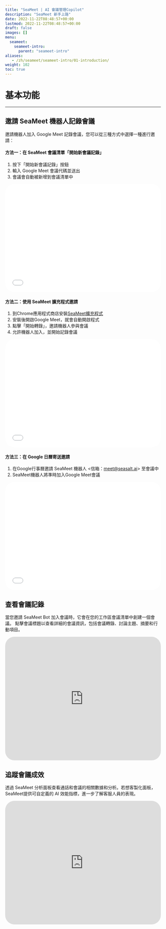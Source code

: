 ```yaml
---
title: "SeaMeet | AI 會議管理Copilot"
description: "SeaMeet 新手上路"
date: 2022-11-22T08:48:57+00:00
lastmod: 2022-11-22T08:48:57+00:00
draft: false
images: []
menu:
  seameet:
    seameet-intro:
      parent: "seameet-intro"
aliases:
   - /zh/seameet/seameet-intro/01-introduction/
weight: 102
toc: true
---
```


# 基本功能
-------------------
## 邀請 SeaMeet 機器人記錄會議

邀請機器人加入 Google Meet 記錄會議，您可以從三種方式中選擇一種進行邀請：

#### 方法一：在 SeaMeet 會議清單「開始新會議記錄」
1. 按下「開始新會議記錄」按鈕
2. 輸入 Google Meet 會議代碼並送出
3. 會議會自動被新增到會議清單中

  <iframe width="100%" height="350" src="/videos/seameet/Start_Recording_v2_enlarge.mp4" title="Tutorial player" frameborder="0" allow="accelerometer; autoplay; clipboard-write; encrypted-media; gyroscope; picture-in-picture" allowfullscreen style="border-radius: 30px;"></iframe>


#### 方法二：使用 SeaMeet 擴充程式邀請
1. 到Chrome應用程式商店安裝[SeaMeet擴充程式](https://chrome.google.com/webstore/detail/seameet-ai-meeting-minute/gkkhkniggakfgioeeclbllpihmipkcmn)
2. 安裝後開啟Google Meet，就會自動開啟程式
3. 點擊「開始轉錄」，邀請機器人參與會議
4. 允許機器人加入，並開始記錄會議

<iframe width="100%" height="350" src="/videos/seameet/onboarding_chrome_extension.mp4" title="Tutorial player" frameborder="0" allow="accelerometer; autoplay; clipboard-write; encrypted-media; gyroscope; picture-in-picture" allowfullscreen style="border-radius: 30px;"></iframe>


#### 方法三：在 Google 日曆寄送邀請
1. 在Google行事曆邀請 SeaMeet 機器人 <信箱：meet@seasalt.ai> 至會議中
2. SeaMeet機器人將準時加入Google Meet會議


  <iframe width="100%" height="350" src="/videos/seameet/Google_Calendar_Invitation_v3.mp4" title="Tutorial player" frameborder="0" allow="accelerometer; autoplay; clipboard-write; encrypted-media; gyroscope; picture-in-picture" allowfullscreen style="border-radius: 30px;"></iframe>


## 查看會議記錄

當您邀請 SeaMeet Bot 加入會議時，它會在您的工作區會議清單中創建一個會議。
點擊會議標題以查看詳細的會議資訊，包括會議轉錄、討論主題、摘要和行動項目。

  <iframe width="100%" height="400" src="https://www.youtube.com/embed/Ck8IWs5lXLw" title="YouTube video player" frameborder="0" allow="accelerometer; autoplay; clipboard-write; encrypted-media; gyroscope; picture-in-picture" allowfullscreen style="border-radius: 30px;"></iframe>

## 追蹤會議成效

透過 SeaMeet 分析面板查看通話和會議的相關數據和分析。若想客製化面板，SeaMeet提供可自定義的 AI 效能指標，進一步了解客服人員的表現。

<iframe width="100%" height="400" src="https://www.youtube.com/embed/QdA7l8F6LBk" title="YouTube video player" frameborder="0" allow="accelerometer; autoplay; clipboard-write; encrypted-media; gyroscope; picture-in-picture" allowfullscreen style="border-radius: 30px;"></iframe>
